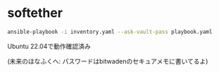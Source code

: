 # softether
```bash
ansible-playbook -i inventory.yaml --ask-vault-pass playbook.yaml
```
Ubuntu 22.04で動作確認済み

(未来のほなふくへ: パスワードはbitwadenのセキュアメモに書いてるよ)
